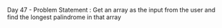 Day 47 - Problem Statement : Get an array as the input from the user and find the longest palindrome in that array
